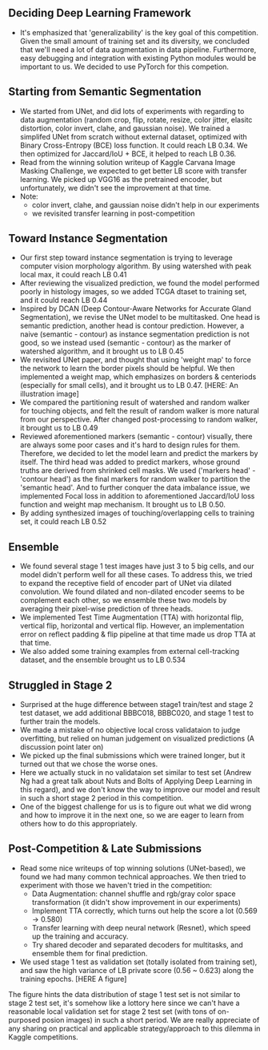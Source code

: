 ## Deciding Deep Learning Framework
* It's emphasized that 'generalizability' is the key goal of this competition. Given the small amount of training set and its diversity, we concluded that we'll need a lot of data augmentation in data pipeline. Furthermore, easy debugging and integration with existing Python modules would be important to us. We decided to use PyTorch for this competion.

## Starting from Semantic Segmentation
* We started from UNet, and did lots of experiments with regarding to data augmentation (random crop, flip, rotate, resize, color jitter, elasitc distortion, color invert, clahe, and gaussian noise). We trained a simplifed UNet from scratch without external dataset, optimized with Binary Cross-Entropy (BCE) loss function. It could reach LB 0.34. We then optimized for Jaccard/IoU + BCE, it helped to reach LB 0.36.
* Read from the winning solution writeup of Kaggle Carvana Image Masking Challenge, we expected to get better LB score with transfer learning. We picked up VGG16 as the pretrained encoder, but unfortunately, we didn't see the improvement at that time.
* Note:
    - color invert, clahe, and gaussian noise didn't help in our experiments
    - we revisited transfer learning in post-competition

## Toward Instance Segmentation
* Our first step toward instance segmentation is trying to leverage computer vision morphology algorithm. By using watershed with peak local max, it could reach LB 0.41
* After reviewing the visualized prediction, we found the model performed poorly in histology images, so we added TCGA dtaset to training set, and it could reach LB 0.44
* Inspired by DCAN (Deep Contour-Aware Networks for Accurate Gland Segmentation), we revise the UNet model to be multitasked. One head is semantic prediction, another head is contour prediction. However, a naive (semantic - contour) as instance segmentation prediction is not good, so we instead used (semantic - contour) as the marker of watershed algorithm, and it brought us to LB 0.45
* We revisited UNet paper, and thought that using 'weight map' to force the network to learn the border pixels should be helpful. We then implemented a weight map, which emphasizes on borders & centeriods (especially for small cells), and it brought us to LB 0.47. [HERE: An illustration image]
* We compared the partitioning result of watershed and random walker for touching objects, and felt the result of random walker is more natural from our perspective. After changed post-processing to random walker, it brought us to LB 0.49
* Reviewed aforementioned markers (semantic - contour) visually, there are always some poor cases and it's hard to design rules for them. Therefore, we decided to let the model learn and predict the markers by itself. The third head was added to predict markers, whose ground truths are derived from shrinked cell masks. We used ('markers head' - 'contour head') as the final markers for random walker to partition the 'semantic head'. And to further conquer the data imbalance issue, we implemented Focal loss in addition to aforementioned Jaccard/IoU loss function and weight map mechanism. It brought us to LB 0.50.
* By adding synthesized images of touching/overlapping cells to training set, it could reach LB 0.52

## Ensemble
* We found several stage 1 test images have just 3 to 5 big cells, and our model didn't perform well for all these cases. To address this, we tried to expand the receptive field of encoder part of UNet via dilated convolution. We found dilated and non-dilated encoder seems to be complement each other, so we ensemble these two models by averaging their pixel-wise prediction of three heads.
* We implemented Test Time Augmentation (TTA) with horizontal flip, vertical flip, horizontal and vertical flip. However, an implementation error on reflect padding & flip pipeline at that time made us drop TTA at that time.
* We also added some training examples from external cell-tracking dataset, and the ensemble brought us to LB 0.534

## Struggled in Stage 2
* Surprised at the huge difference between stage1 train/test and stage 2 test dataset, we add additional BBBC018, BBBC020, and stage 1 test to further train the models.
* We made a mistake of no objective local cross validataion to judge overfitting, but relied on human judgement on visualized predictions (A discussion point later on)
* We picked up the final submissions which were trained longer, but it turned out that we chose the worse ones.
* Here we actually stuck in no validataion set similar to test set (Andrew Ng had a great talk about Nuts and Bolts of Applying Deep Learning in this regard), and we don't
know the way to improve our model and result in such a short stage 2 period in this competition.
* One of the biggest challenge for us is to figure out what we did wrong and how to improve it in the next one, so we are eager to learn from others how to do this appropriately.

## Post-Competition & Late Submissions
* Read some nice writeups of top winning solutions (UNet-based), we found we had many common technical approaches. We then tried to experiment with those we haven't tried in the competition:
    - Data Augmentation: channel shuffle and rgb/gray color space transformation (it didn't show improvement in our experiments)
    - Implement TTA correctly, which turns out help the score a lot (0.569 -> 0.580)
    - Transfer learning with deep neural network (Resnet), which speed up the training and accuracy.
    - Try shared decoder and separated decoders for multitasks, and ensemble them for final prediction.
* We used stage 1 test as validation set (totally isolated from training set), and saw the high variance of LB private score (0.56 ~ 0.623) along the training epochs. [HERE A figure]

The figure hints the data distribution of stage 1 test set is not similar to stage 2 test set, it's somehow like a lottory here since we can't have a reasonable local validation set for stage 2 test set (with tons of on-purposed posion images) in such a short period. We are really appreciate of any sharing on practical and applicable strategy/approach to this dilemma in Kaggle competitions.
